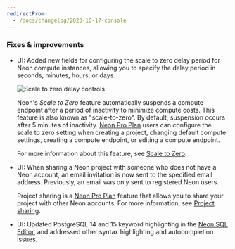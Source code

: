 ```yaml
---
redirectFrom:
  - /docs/changelog/2023-10-17-console
---
```


### Fixes & improvements

- UI: Added new fields for configuring the scale to zero delay period for Neon compute instances, allowing you to specify the delay period in seconds, minutes, hours, or days.

  ![Scale to zero delay controls](/docs/changelog/autosuspend_controls.png)

  Neon's _Scale to Zero_ feature automatically suspends a compute endpoint after a period of inactivity to minimize compute costs. This feature is also known as "scale-to-zero". By default, suspension occurs after 5 minutes of inactivity. [Neon Pro Plan](/docs/introduction/pro-plan) users can configure the scale to zero setting when creating a project, changing default compute settings, creating a compute endpoint, or editing a compute endpoint.

  For more information about this feature, see [Scale to Zero](/docs/introduction/scale-to-zero).

- UI: When sharing a Neon project with someone who does not have a Neon account, an email invitation is now sent to the specified email address. Previously, an email was only sent to registered Neon users.

  Project sharing is a [Neon Pro Plan](/docs/introduction/pro-plan) feature that allows you to share your project with other Neon accounts. For more information, see [Project sharing](/docs/guides/project-sharing-guide).

- UI: Updated PostgreSQL 14 and 15 keyword highlighting in the [Neon SQL Editor](/docs/get-started-with-neon/query-with-neon-sql-editor), and addressed other syntax highlighting and autocompletion issues.
